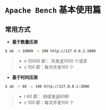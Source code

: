 # `Apache Bench` 基本使用篇

## 常用方式

* **基于数量压测**

```bash
$ ab -n 10000 -c 100 http://127.0.0.1:3000
```

> + n 10000 即： 共发送1000 个请求
> + c 100 即：每次并发100 个

* **基于时间压测**

```bash
$ ab -t 60 -c 100 http://127.0.0.1:3000
```

> + t 60 即： 持续发送60秒
> + c 100 即：每次并发100 个
